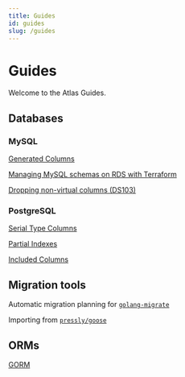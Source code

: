 ```yaml
---
title: Guides
id: guides
slug: /guides
---
```


# Guides

Welcome to the Atlas Guides.

## Databases

### MySQL

[Generated Columns](mysql/generated-columns.md)

[Managing MySQL schemas on RDS with Terraform](mysql/terraform.md)

[Dropping non-virtual columns (DS103)](mysql/ds-103.md)

### PostgreSQL

[Serial Type Columns](postgres/serial-columns.md)

[Partial Indexes](postgres/partial-indexes.md)

[Included Columns](postgres/included-columns.md)

## Migration tools

Automatic migration planning for [`golang-migrate`](migration-tools/golang-migrate.md)

Importing from [`pressly/goose`](migration-tools/goose-import.md)

## ORMs

[GORM](orms/gorm.md)